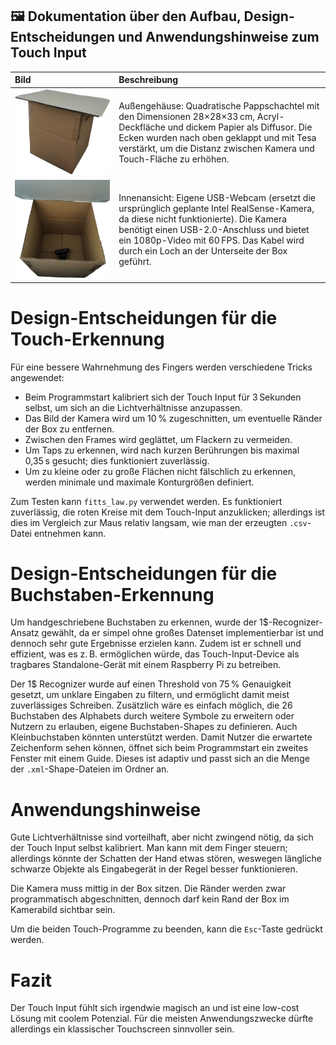 ## 🖼️ Dokumentation über den Aufbau, Design-Entscheidungen und Anwendungshinweise zum Touch Input

| Bild | Beschreibung |
| :--- | :----------- |
| ![Fertige Touch-Sensor-Box](TouchSensor1.png) | Außengehäuse: Quadratische Pappschachtel mit den Dimensionen 28×28×33 cm, Acryl-Deckfläche und dickem Papier als Diffusor. Die Ecken wurden nach oben geklappt und mit Tesa verstärkt, um die Distanz zwischen Kamera und Touch-Fläche zu erhöhen. |
| ![Innenleben](TouchSensor2.png) | Innenansicht: Eigene USB-Webcam (ersetzt die ursprünglich geplante Intel RealSense-Kamera, da diese nicht funktionierte). Die Kamera benötigt einen USB-2.0-Anschluss und bietet ein 1080p-Video mit 60 FPS. Das Kabel wird durch ein Loch an der Unterseite der Box geführt. |

# Design-Entscheidungen für die Touch-Erkennung

Für eine bessere Wahrnehmung des Fingers werden verschiedene Tricks angewendet:

- Beim Programmstart kalibriert sich der Touch Input für 3 Sekunden selbst, um sich an die Lichtverhältnisse anzupassen.
- Das Bild der Kamera wird um 10 % zugeschnitten, um eventuelle Ränder der Box zu entfernen.
- Zwischen den Frames wird geglättet, um Flackern zu vermeiden.
- Um Taps zu erkennen, wird nach kurzen Berührungen bis maximal 0,35 s gesucht; dies funktioniert zuverlässig.
- Um zu kleine oder zu große Flächen nicht fälschlich zu erkennen, werden minimale und maximale Konturgrößen definiert.

Zum Testen kann `fitts_law.py` verwendet werden. Es funktioniert zuverlässig, die roten Kreise mit dem Touch-Input anzuklicken; allerdings ist dies im Vergleich zur Maus relativ langsam, wie man der erzeugten `.csv`-Datei entnehmen kann.

# Design-Entscheidungen für die Buchstaben-Erkennung

Um handgeschriebene Buchstaben zu erkennen, wurde der 1$-Recognizer-Ansatz gewählt, da er simpel ohne großes Datenset implementierbar ist und dennoch sehr gute Ergebnisse erzielen kann. Zudem ist er schnell und effizient, was es z. B. ermöglichen würde, das Touch-Input-Device als tragbares Standalone-Gerät mit einem Raspberry Pi zu betreiben.

Der 1$ Recognizer wurde auf einen Threshold von 75 % Genauigkeit gesetzt, um unklare Eingaben zu filtern, und ermöglicht damit meist zuverlässiges Schreiben. Zusätzlich wäre es einfach möglich, die 26 Buchstaben des Alphabets durch weitere Symbole zu erweitern oder Nutzern zu erlauben, eigene Buchstaben-Shapes zu definieren. Auch Kleinbuchstaben könnten unterstützt werden. Damit Nutzer die erwartete Zeichenform sehen können, öffnet sich beim Programmstart ein zweites Fenster mit einem Guide. Dieses ist adaptiv und passt sich an die Menge der `.xml`-Shape-Dateien im Ordner an.

# Anwendungshinweise

Gute Lichtverhältnisse sind vorteilhaft, aber nicht zwingend nötig, da sich der Touch Input selbst kalibriert. Man kann mit dem Finger steuern; allerdings könnte der Schatten der Hand etwas stören, weswegen längliche schwarze Objekte als Eingabegerät in der Regel besser funktionieren.

Die Kamera muss mittig in der Box sitzen. Die Ränder werden zwar programmatisch abgeschnitten, dennoch darf kein Rand der Box im Kamerabild sichtbar sein.

Um die beiden Touch-Programme zu beenden, kann die `Esc`-Taste gedrückt werden.

# Fazit

Der Touch Input fühlt sich irgendwie magisch an und ist eine low-cost Lösung mit coolem Potenzial. Für die meisten Anwendungszwecke dürfte allerdings ein klassischer Touchscreen sinnvoller sein.
